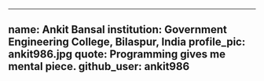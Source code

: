 
---
name: Ankit Bansal
institution: Government Engineering College, Bilaspur, India
profile_pic: ankit986.jpg
quote: Programming gives me mental piece. 
github_user: ankit986
---